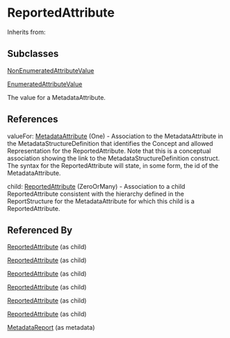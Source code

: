 
# ReportedAttribute

Inherits from: [](..//.md)

## Subclasses

[NonEnumeratedAttributeValue](NonEnumeratedAttributeValue.md)

[EnumeratedAttributeValue](EnumeratedAttributeValue.md)



The value for a MetadataAttribute.



## References

valueFor: [MetadataAttribute](MetadataAttribute.md) (One) - Association to the MetadataAttribute in the MetadataStructureDefinition that identifies the Concept and allowed Representation for the ReportedAttribute. Note that this is a conceptual association showing the link to the MetadataStructureDefinition construct. The syntax for the ReportedAttribute will state, in some form, the id of the MetadataAttribute.

child: [ReportedAttribute](ReportedAttribute.md) (ZeroOrMany) - Association to a child ReportedAttribute consistent with the hierarchy defined in the ReportStructure for the MetadataAttribute for which this child is a ReportedAttribute.



## Referenced By

[ReportedAttribute](ReportedAttribute.md) (as child)

[ReportedAttribute](ReportedAttribute.md) (as child)

[ReportedAttribute](ReportedAttribute.md) (as child)

[ReportedAttribute](ReportedAttribute.md) (as child)

[ReportedAttribute](ReportedAttribute.md) (as child)

[ReportedAttribute](ReportedAttribute.md) (as child)

[MetadataReport](MetadataReport.md) (as metadata)


